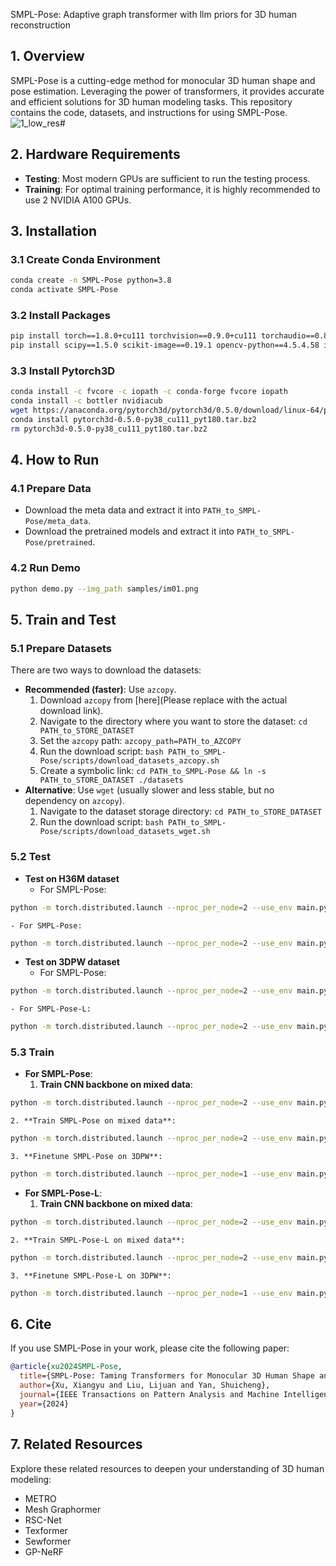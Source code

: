  SMPL-Pose: Adaptive graph transformer with llm priors for 3D human reconstruction

## 1. Overview
SMPL-Pose is a cutting-edge method for monocular 3D human shape and pose estimation. Leveraging the power of transformers, it provides accurate and efficient solutions for 3D human modeling tasks. This repository contains the code, datasets, and instructions for using SMPL-Pose.
![1_low_res](https://github.com/user-attachments/assets/3a1efa45-b489-494a-93f9-af1517b49563)#
## 2. Hardware Requirements
- **Testing**: Most modern GPUs are sufficient to run the testing process.
- **Training**: For optimal training performance, it is highly recommended to use 2 NVIDIA A100 GPUs.

## 3. Installation
### 3.1 Create Conda Environment
```bash
conda create -n SMPL-Pose python=3.8
conda activate SMPL-Pose
```
### 3.2 Install Packages
```bash
pip install torch==1.8.0+cu111 torchvision==0.9.0+cu111 torchaudio==0.8.0 -f https://download.pytorch.org/whl/torch_stable.html
pip install scipy==1.5.0 scikit-image==0.19.1 opencv-python==4.5.4.58 imageio matplotlib numpy==1.20.3 chumpy==0.70 ipython ipykernel ipdb smplx==0.1.28 tensorboardx==2.4 tensorboard==2.7.0 easydict pillow==8.4.0
```
### 3.3 Install Pytorch3D
```bash
conda install -c fvcore -c iopath -c conda-forge fvcore iopath
conda install -c bottler nvidiacub
wget https://anaconda.org/pytorch3d/pytorch3d/0.5.0/download/linux-64/pytorch3d-0.5.0-py38_cu111_pyt180.tar.bz2 --no-check-certificate
conda install pytorch3d-0.5.0-py38_cu111_pyt180.tar.bz2
rm pytorch3d-0.5.0-py38_cu111_pyt180.tar.bz2
```

## 4. How to Run
### 4.1 Prepare Data
- Download the meta data and extract it into `PATH_to_SMPL-Pose/meta_data`.
- Download the pretrained models and extract it into `PATH_to_SMPL-Pose/pretrained`.

### 4.2 Run Demo
```bash
python demo.py --img_path samples/im01.png
```

## 5. Train and Test
### 5.1 Prepare Datasets
There are two ways to download the datasets:
- **Recommended (faster)**: Use `azcopy`.
    1. Download `azcopy` from [here](Please replace with the actual download link).
    2. Navigate to the directory where you want to store the dataset: `cd PATH_to_STORE_DATASET`
    3. Set the `azcopy` path: `azcopy_path=PATH_to_AZCOPY`
    4. Run the download script: `bash PATH_to_SMPL-Pose/scripts/download_datasets_azcopy.sh`
    5. Create a symbolic link: `cd PATH_to_SMPL-Pose && ln -s PATH_to_STORE_DATASET ./datasets`
- **Alternative**: Use `wget` (usually slower and less stable, but no dependency on `azcopy`).
    1. Navigate to the dataset storage directory: `cd PATH_to_STORE_DATASET`
    2. Run the download script: `bash PATH_to_SMPL-Pose/scripts/download_datasets_wget.sh`

### 5.2 Test
- **Test on H36M dataset**
    - For SMPL-Pose:
```bash
python -m torch.distributed.launch --nproc_per_node=2 --use_env main.py --eval_only --val_batch_size=128 --model_type=SMPL-Pose --data_mode=h36m --hrnet_type=w32 --load_checkpoint=pretrained/SMPL-Pose_h36m.pt 
```
    - For SMPL-Pose:
```bash
python -m torch.distributed.launch --nproc_per_node=2 --use_env main.py --eval_only --val_batch_size=128 --model_type=SMPL-Pose --data_mode=h36m --hrnet_type=w48 --load_checkpoint=pretrained/SMPL-Pose-L_h36m.pt 
```
- **Test on 3DPW dataset**
    - For SMPL-Pose:
```bash
python -m torch.distributed.launch --nproc_per_node=2 --use_env main.py --eval_only --val_batch_size=128 --model_type=SMPL-Pose --data_mode=3dpw --hrnet_type=w32 --load_checkpoint=pretrained/SMPL-Pose_3dpw.pt 
```
    - For SMPL-Pose-L:
```bash
python -m torch.distributed.launch --nproc_per_node=2 --use_env main.py --eval_only --val_batch_size=128 --model_type=SMPL-Pose --data_mode=3dpw --hrnet_type=w48 --load_checkpoint=pretrained/SMPL-Pose-L_3dpw.pt 
```

### 5.3 Train
- **For SMPL-Pose**:
    1. **Train CNN backbone on mixed data**:
```bash
python -m torch.distributed.launch --nproc_per_node=2 --use_env main.py --exp_name=backbone --batch_size=100 --num_workers=8 --lr=2e-4 --data_mode=h36m --model_type=backbone --num_epochs=50 --hrnet_type=w32  
```
    2. **Train SMPL-Pose on mixed data**:
```bash
python -m torch.distributed.launch --nproc_per_node=2 --use_env main.py --exp_name=SMPL-Pose --batch_size=100 --num_workers=8 --lr=2e-4 --data_mode=h36m --model_type=SMPL-Pose --num_epochs=100 --hrnet_type=w32 --load_checkpoint=logs/backbone/checkpoints/epoch_049.pt
```
    3. **Finetune SMPL-Pose on 3DPW**:
```bash
python -m torch.distributed.launch --nproc_per_node=1 --use_env main.py --exp_name=SMPL-Pose_3dpw --batch_size=32 --num_workers=8 --lr=1e-4 --data_mode=3dpw --model_type=SMPL-Pose --num_epochs=2 --hrnet_type=w32 --load_checkpoint=logs/SMPL-Pose/checkpoints/epoch_***.pt --summary_steps=100
```
- **For SMPL-Pose-L**:
    1. **Train CNN backbone on mixed data**:
```bash
python -m torch.distributed.launch --nproc_per_node=2 --use_env main.py --exp_name=backbone-L --batch_size=100 --num_workers=8 --lr=2e-4 --data_mode=h36m --model_type=backbone --num_epochs=50 --hrnet_type=w48  
```
    2. **Train SMPL-Pose-L on mixed data**:
```bash
python -m torch.distributed.launch --nproc_per_node=2 --use_env main.py --exp_name=SMPL-Pose-L --batch_size=100 --num_workers=8 --lr=2e-4 --data_mode=h36m --model_type=SMPL-Pose --num_epochs=100 --hrnet_type=w48 --load_checkpoint=logs/backbone-L/checkpoints/epoch_049.pt
```
    3. **Finetune SMPL-Pose-L on 3DPW**:
```bash
python -m torch.distributed.launch --nproc_per_node=1 --use_env main.py --exp_name=SMPL-Pose-L_3dpw --batch_size=32 --num_workers=8 --lr=1e-4 --data_mode=3dpw --model_type=SMPL-Pose --num_epochs=2 --hrnet_type=w48 --load_checkpoint=logs/SMPL-Pose-L/checkpoints/epoch_***.pt --summary_steps=100
```

## 6. Cite
If you use SMPL-Pose in your work, please cite the following paper:
```bibtex
@article{xu2024SMPL-Pose,
  title={SMPL-Pose: Taming Transformers for Monocular 3D Human Shape and Pose Estimation},
  author={Xu, Xiangyu and Liu, Lijuan and Yan, Shuicheng},
  journal={IEEE Transactions on Pattern Analysis and Machine Intelligence},
  year={2024}
}
```

## 7. Related Resources
Explore these related resources to deepen your understanding of 3D human modeling:
- METRO
- Mesh Graphormer
- RSC-Net
- Texformer
- Sewformer
- GP-NeRF
